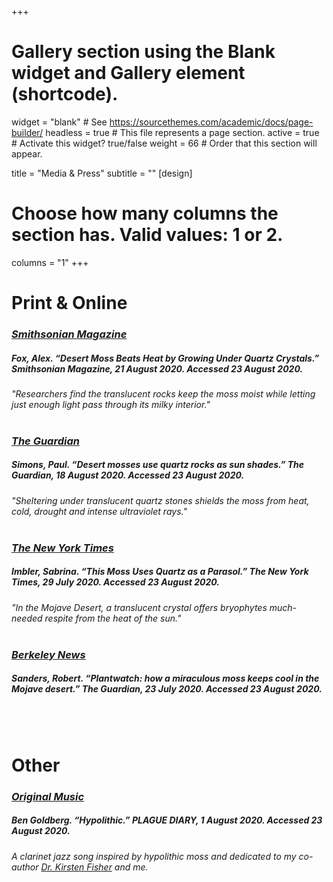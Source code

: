 +++
# Gallery section using the Blank widget and Gallery element (shortcode).
widget = "blank"  # See https://sourcethemes.com/academic/docs/page-builder/
headless = true  # This file represents a page section.
active = true  # Activate this widget? true/false
weight = 66  # Order that this section will appear.

title = "Media & Press"
subtitle = ""
[design]
  # Choose how many columns the section has. Valid values: 1 or 2.
  columns = "1"
+++
<h1>Print & Online</h1>
<h3><a href="https://www.smithsonianmag.com/smart-news/desert-moss-beats-heat-growing-under-quartz-crystals-180975624/" target="_blank"><i>Smithsonian Magazine</i></a></h3>
<h5>Fox, Alex. “Desert Moss Beats Heat by Growing Under Quartz Crystals.” <i>Smithsonian Magazine</i>, 21 August 2020. Accessed 23 August 2020.</h5>
<i>"Researchers find the translucent rocks keep the moss moist while letting just enough light pass through its milky interior."</i> 
<br>
<br>
<h3><a href="https://www.theguardian.com/science/2020/aug/18/plantwatch-how-a-miraculous-moss-keeps-cool-in-the-mojave-desert" target="_blank"><i>The Guardian</i></a></h3>
<h5>Simons, Paul. “Desert mosses use quartz rocks as sun shades.” <i>The Guardian</i>, 18 August 2020. Accessed 23 August 2020.</h5>
<i>"Sheltering under translucent quartz stones shields the moss from heat, cold, drought and intense ultraviolet rays."</i> 
<br>
<br>
<h3><a href="https://www.nytimes.com/2020/07/29/science/moss-quartz-biology-syntrichia.html" target="_blank"><i>The New York Times</i></a></h3>
<h5>Imbler, Sabrina. “This Moss Uses Quartz as a Parasol.” <i>The New York Times</i>, 29 July 2020. Accessed 23 August 2020.</h5>
<i>"In the Mojave Desert, a translucent crystal offers bryophytes much-needed respite from the heat of the sun."</i> 
<br>
<br>
<h3><a href="https://news.berkeley.edu/2020/07/23/desert-mosses-use-quartz-rocks-as-sun-shades/" target="_blank"><i>Berkeley News</i></a></h3>
<h5>Sanders, Robert. “Plantwatch: how a miraculous moss keeps cool in the Mojave desert.” <i>The Guardian</i>, 23 July 2020. Accessed 23 August 2020.</h5>
<br>
<br>
<h1>Other</h1>
<h3><a href="https://ben-goldberg--bag-production-records.bandcamp.com/track/august-1-2020-hypolithic-dedication-to-dr-kirsten-fisher-jenna-ekwealor" target="_blank"><i>Original Music</i></a></h3>
<h5>Ben Goldberg. “Hypolithic.” PLAGUE DIARY, 1 August 2020. Accessed 23 August 2020.</h5>
<i>A clarinet jazz song inspired by hypolithic moss and dedicated to my co-author <a href="https://kfisherlab.weebly.com/people.html" target="_blank">Dr. Kirsten Fisher</a> and me.</i> 
<br>
<br>



